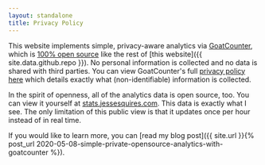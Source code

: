 ```yaml
---
layout: standalone
title: Privacy Policy
---
```


This website implements simple, privacy-aware analytics via [GoatCounter](https://www.goatcounter.com), which is [100% open source](https://github.com/zgoat/goatcounter) like the rest of [this website]({{ site.data.github.repo }}). No personal information is collected and no data is shared with third parties. You can view GoatCounter's full [privacy policy here](https://www.goatcounter.com/privacy) which details exactly what (non-identifiable) information is collected.

In the spirit of openness, all of the analytics data is open source, too. You can view it yourself at [stats.jessesquires.com](https://stats.jessesquires.com). This data is exactly what I see. The only limitation of this public view is that it updates once per hour instead of in real time.

If you would like to learn more, you can [read my blog post]({{ site.url }}{% post_url 2020-05-08-simple-private-opensource-analytics-with-goatcounter %}).
